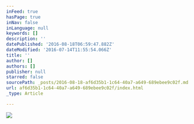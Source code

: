 ```yaml
---
inFeed: true
hasPage: true
inNav: false
inLanguage: null
keywords: []
description: ''
datePublished: '2016-08-18T06:59:47.882Z'
dateModified: '2016-07-14T11:55:54.066Z'
title: ''
author: []
authors: []
publisher: null
starred: false
sourcePath: _posts/2016-08-18-af6d35b1-1c64-40a7-a649-689ebee9c02f.md
url: af6d35b1-1c64-40a7-a649-689ebee9c02f/index.html
_type: Article

---
```

![](https://the-grid-user-content.s3-us-west-2.amazonaws.com/8244e6d7-111c-4ca9-8c95-9d7d34aee90f.jpg)